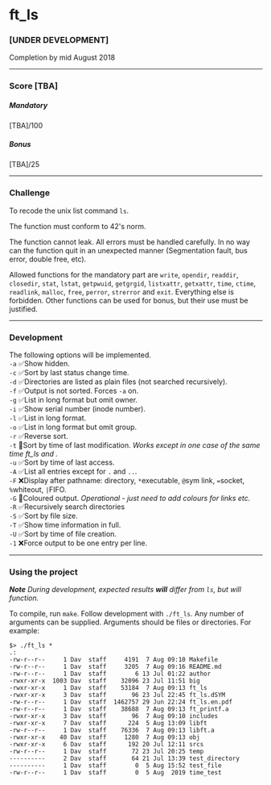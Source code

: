 # ft_ls
### [UNDER DEVELOPMENT]
Completion by mid August 2018
***
### Score [TBA]
##### Mandatory
[TBA]/100
##### Bonus
[TBA]/25
***
### Challenge  
To recode the unix list command `ls`.  
  
The function must conform to 42's norm.  
  
The function cannot leak. All errors must be handled carefully. In no way can the function quit in an unexpected manner (Segmentation fault, bus error, double free, etc).  
  
Allowed functions for the mandatory part are `write`, `opendir`, `readdir`, `closedir`, `stat`, `lstat`, `getpwuid`, `getgrgid`, `listxattr`, `getxattr`, `time`, `ctime`, `readlink`, `malloc`, `free`, `perror`, `strerror` and `exit`. Everything else is forbidden. Other functions can be used for bonus, but their use must be justified.
***
### Development
The following options will be implemented.  
`-a` ✅Show hidden.  
`-c` ✅Sort by last status change time.  
`-d` ✅Directories are listed as plain files (not searched recursively).  
`-f` ✅Output is not sorted. Forces `-a` on.  
`-g` ✅List in long format but omit owner.  
`-i` ✅Show serial number (inode number).  
`-l` ✅List in long format.  
`-o` ✅List in long format but omit group.   
`-r` ✅Reverse sort.  
`-t` 🔶Sort by time of last modification. *Works except in one case of the same time ft_ls and .*  
`-u` ✅Sort by time of last access.  
`-A` ✅List all entries except for `.` and `..`.  
`-F` ❌Display after pathname: directory, `*`executable, `@`sym link, `=`socket, `%`whiteout, `|`FIFO.  
`-G` 🔶Coloured output. *Operational - just need to add colours for links etc.*  
`-R` ✅Recursively search directories  
`-S` ✅Sort by file size.  
`-T` ✅Show time information in full.  
`-U` ✅Sort by time of file creation.  
`-1` ❌Force output to be one entry per line.  
***
### Using the project
***Note*** *During development, expected results* ***will*** *differ from `ls`, but will function.*  
  
To compile, run `make`. Follow development with `./ft_ls`. Any number of arguments can be supplied. Arguments should be files or directories. For example:
```console
$> ./ft_ls *
.:
-rw-r--r--     1 Dav  staff     4191  7 Aug 09:10 Makefile
-rw-r--r--     1 Dav  staff     3205  7 Aug 09:16 README.md
-rw-r--r--     1 Dav  staff        6 13 Jul 01:22 author
-rwxr-xr-x  1003 Dav  staff    32096 23 Jul 11:51 big
-rwxr-xr-x     1 Dav  staff    53184  7 Aug 09:13 ft_ls
-rwxr-xr-x     3 Dav  staff       96 23 Jul 22:45 ft_ls.dSYM
-rw-r--r--     1 Dav  staff  1462757 29 Jun 22:24 ft_ls.en.pdf
-rw-r--r--     1 Dav  staff    38688  7 Aug 09:13 ft_printf.a
-rwxr-xr-x     3 Dav  staff       96  7 Aug 09:10 includes
-rwxr-xr-x     7 Dav  staff      224  5 Aug 13:09 libft
-rw-r--r--     1 Dav  staff    76336  7 Aug 09:13 libft.a
-rwxr-xr-x    40 Dav  staff     1280  7 Aug 09:13 obj
-rwxr-xr-x     6 Dav  staff      192 20 Jul 12:11 srcs
-rw-r--r--     1 Dav  staff       72 23 Jul 20:25 temp
----------     2 Dav  staff       64 21 Jul 13:39 test_directory
----------     1 Dav  staff        0  5 Aug 15:52 test_file
-rw-r--r--     1 Dav  staff        0  5 Aug  2019 time_test
```
